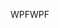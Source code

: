<span data-ttu-id="fd83c-101">WPF</span><span class="sxs-lookup"><span data-stu-id="fd83c-101">WPF</span></span>